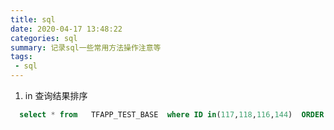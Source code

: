 ```yaml
---
title: sql
date: 2020-04-17 13:48:22
categories: sql
summary: 记录sql一些常用方法操作注意等
tags:
 - sql
---
```


 1. in 查询结果排序
 ```sql oracle
   select * from   TFAPP_TEST_BASE  where ID in(117,118,116,144)  ORDER BY DECODE(ID, 117,1, 118,2,116,3,144,4)
 ```

 